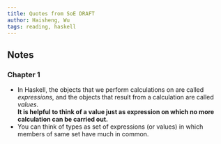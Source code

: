 ```yaml
---
title: Quotes from SoE DRAFT
author: Haisheng, Wu
tags: reading, haskell
---
```


## Notes
### Chapter 1
   - In Haskell, the objects that we perform calculations on are called _expressions_, 
     and the objects that result from a calculation are called _values_. \
     **It is helpful to think of a value just as expression on which no more calculation can be carried out.**
   - You can think of types as set of expressions (or values) in which
     members of same set have much in common.


     
